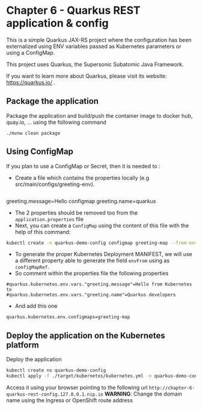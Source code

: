 # Chapter 6 - Quarkus REST application & config
This is a simple Quarkus JAX-RS project where the configuration has been externalized
using ENV variables passed as Kubernetes parameters or using a ConfigMap.

This project uses Quarkus, the Supersonic Subatomic Java Framework.

If you want to learn more about Quarkus, please visit its website: https://quarkus.io/ .

## Package the application

Package the application and build/push the container image to docker hub, quay.io, ... using the following command
```shell script
./mvnw clean package
```

## Using ConfigMap

If you plan to use a ConfigMap or Secret, then it is needed to :

- Create a file which contains the properties locally (e.g src/main/configs/greeting-env).
  ```
greeting.message=Hello configmap
greeting.name=quarkus
- The 2 properties should be removed too from the `application.properties` file
- Next, you can create a `ConfigMap` using the content of this file with the help of this command: 
```bash
kubectl create -n quarkus-demo-config configmap greeting-map --from-env-file=src/main/configs/greeting-env
```
- To generate the proper Kubernetes Deployment MANIFEST, we will use a different property able to generate the field `envFrom` using as `configMapRef`.
- So comment within the properties file the following properties
```
#quarkus.kubernetes.env.vars."greeting.message"=Hello from Kubernetes to
#quarkus.kubernetes.env.vars."greeting.name"=Quarkus developers
```
- And add this one 
```
quarkus.kubernetes.env.configmaps=greeting-map
```

## Deploy the application on the Kubernetes platform

Deploy the application
```bash
kubectl create ns quarkus-demo-config
kubectl apply -f ./target/kubernetes/kubernetes.yml -n quarkus-demo-config
```
Access it using your browser pointing to the following url `http://chapter-6-quarkus-rest-config.127.0.0.1.nip.io`
**WARNING**: Change the domain name using the Ingress or OpenShift route address